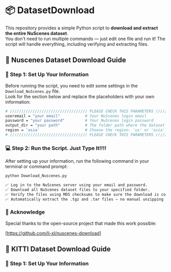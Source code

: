 # 📦 DatasetDownload  
This repository provides a simple Python script to **download and extract the entire NuScenes dataset**.  
You don't need to run multiple commands — just edit one file and run it! The script will handle everything, including verifying and extracting files.


## 🚗 **Nuscenes Dataset Download Guide**

### 🔧 **Step 1: Set Up Your Information**

Before running the script, you need to edit some settings in the `Download_NuScenes.py` file.  
Look for the section below and replace the placeholders with your own information:

```bash
# ////////////////////////////////// PLEASE CHECK THIS PARAMETERS //////////////////////////////////
useremail = "your email"           # Your NuScenes login email
password = "your password"         # Your NuScenes login password
output_dir = "your path"           # The folder path where the dataset will be saved
region = 'asia'                    # Choose the region: 'us' or 'asia'
# ////////////////////////////////// PLEASE CHECK THIS PARAMETERS //////////////////////////////////
```


### 💻 **Step 2: Run the Script. Just Type It!!!!**

After setting up your information, run the following command in your terminal or command prompt:

```bash
python Download_Nuscenes.py

✅ Log in to the NuScenes server using your email and password.
✅ Download all NuScenes dataset files to your specified folder.
✅ Verify the files using MD5 checksums to make sure the download is correct.
✅ Automatically extract the .tgz and .tar files — no manual unzipping needed!
```



### 🙏 **Acknowledge**

Special thanks to the open-source project that made this work possible:

[https://github.com/li-xl/nuscenes-download]



## 🚗 **KITTI Dataset Download Guide**

### 🔧 **Step 1: Set Up Your Information**

